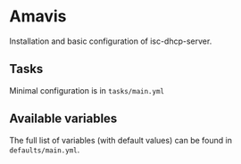 # Amavis

Installation and basic configuration of isc-dhcp-server.

## Tasks

Minimal configuration is in `tasks/main.yml`

## Available variables

The full list of variables (with default values) can be found in `defaults/main.yml`.
